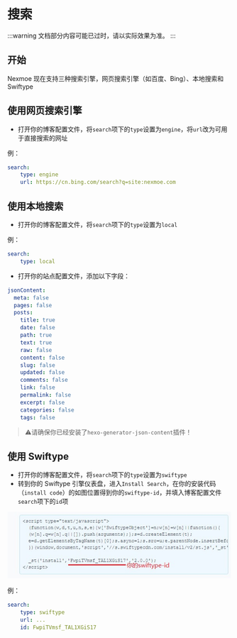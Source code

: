 # 搜索

:::warning
文档部分内容可能已过时，请以实际效果为准。
:::

## **开始**

Nexmoe 现在支持三种搜索引擎，网页搜索引擎（如百度、Bing）、本地搜索和 Swiftype

## **使用网页搜索引擎**

- 打开你的博客配置文件，将`search`项下的`type`设置为`engine`，将`url`改为可用于直接搜索的网址

例：

```yaml
search: 
    type: engine
    url: https://cn.bing.com/search?q=site:nexmoe.com
```

## **使用本地搜索**

- 打开你的博客配置文件，将`search`项下的`type`设置为`local`

例：

```yaml
search: 
    type: local
```

- 打开你的站点配置文件，添加以下字段：

```yaml
jsonContent:
  meta: false
  pages: false
  posts:
    title: true 
    date: false 
    path: true 
    text: true
    raw: false
    content: false
    slug: false
    updated: false
    comments: false
    link: false
    permalink: false
    excerpt: false
    categories: false
    tags: false
```

> ⚠请确保你已经安装了`hexo-generator-json-content`插件！

## **使用 Swiftype**

- 打开你的博客配置文件，将`search`项下的`type`设置为`swiftype`
- 转到你的 Swiftype 引擎仪表盘，进入`Install Search`，在你的安装代码（`install code`）的如图位置得到你的`swiftype-id`，并填入博客配置文件`search`项下的`id`项

![img](search/a7d385bac726fa4ffcdc3c744e86ad1d127eedaf.jpeg)

例：

```yaml
search:
    type: swiftype
    url: ... 
    id: FwpiTVmsf_TAL1XGiS17
```

[
  ](https://docs.nexmoe.com/hexo-nexmoe/zhu-ti-pei-zhi/icon)
